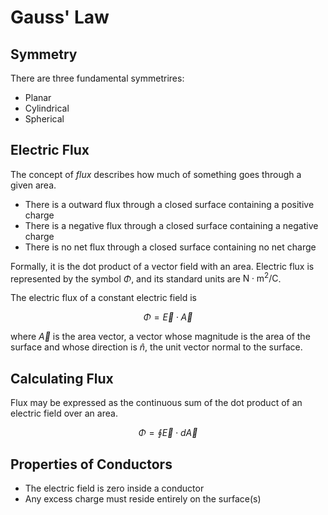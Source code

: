 # Gauss' Law

## Symmetry

There are three fundamental symmetrires:
- Planar
- Cylindrical
- Spherical

## Electric Flux

The concept of *flux* describes how much of something goes through a given area.

- There is a outward flux through a closed surface containing a positive charge
- There is a negative flux through a closed surface containing a negative charge
- There is no net flux through a closed surface containing no net charge

Formally, it is the dot product of a vector field with an area. Electric flux is represented by the symbol $\Phi$, and its standard units are $\textrm{N}\cdot\textrm{m}^2/\textrm{C}$.

The electric flux of a constant electric field is

$$
\Phi = \vec E\cdot\vec A
$$

where $\vec A$ is the area vector, a vector whose magnitude is the area of the surface and whose direction is $\hat n$, the unit vector normal to the surface.

## Calculating Flux

Flux may be expressed as the continuous sum of the dot product of an electric field over an area.

$$
\Phi=\oint{\vec E\cdot d\vec A}
$$

## Properties of Conductors

- The electric field is zero inside a conductor
- Any excess charge must reside entirely on the surface(s)
